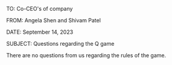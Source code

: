 TO: Co-CEO's of company

FROM: Angela Shen and Shivam Patel

DATE: September 14, 2023

SUBJECT: Questions regarding the Q game

There are no questions from us regarding the rules of the game.
